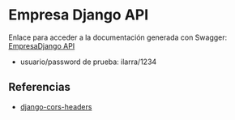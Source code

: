 # Empresa Django API

Enlace para acceder a la documentación generada con Swagger: [EmpresaDjango API](http://127.0.0.1:8000/swagger/)

- usuario/password de prueba: ilarra/1234

## Referencias

- [django-cors-headers](https://github.com/adamchainz/django-cors-headers)
